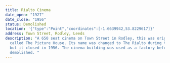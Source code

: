 ```yaml
---
title: Rialto Cinema
date_open: "1927"
date_close: "1956"
status: Demolished
location: '{"type":"Point","coordinates":[-1.6639942,53.8229617]}'
address: Town Street, Rodley, Leeds
description: "A 650 seat cinema on Town Street in Rodley, this was originally
  called The Picture House. Its name was changed to The Rialto during the 1950s
  but it closed in 1956. The cinema building was used as a factory before being
  demolished. "
---
```

